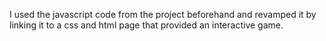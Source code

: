  I used the javascript code from the project beforehand and revamped it by
 linking it to a css and html page that provided an interactive game. 
